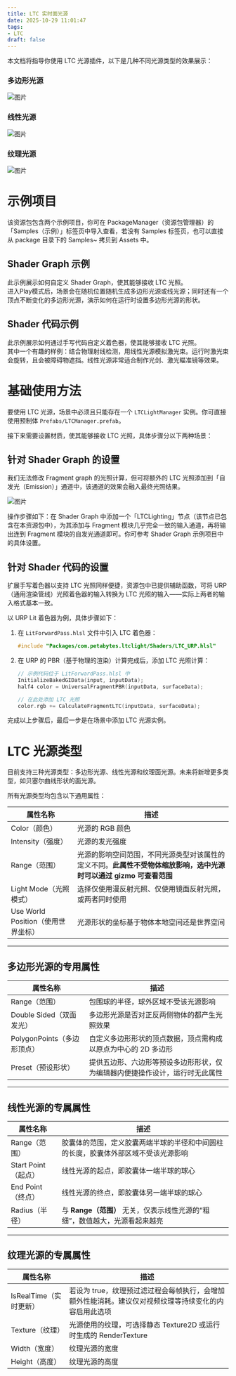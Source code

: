 ```yaml
---
title: LTC 实时面光源
date: 2025-10-29 11:01:47
tags:
- LTC
draft: false
---
```


本文档将指导你使用 LTC 光源插件，以下是几种不同光源类型的效果展示：

### 多边形光源
![图片](/imgs/polygon.png)

### 线性光源
![图片](/imgs/linear.png)

### 纹理光源
![图片](/imgs/textured.png)


# 示例项目
该资源包包含两个示例项目，你可在 PackageManager（资源包管理器）的「Samples（示例）」标签页中导入查看，若没有 Samples 标签页，也可以直接从 package 目录下的 Samples~ 拷贝到 Assets 中。

## Shader Graph 示例
此示例展示如何自定义 Shader Graph，使其能够接收 LTC 光照。  
进入Play模式后，场景会在随机位置随机生成多边形光源或线光源；同时还有一个顶点不断变化的多边形光源，演示如何在运行时设置多边形光源的形状。

## Shader 代码示例
此示例展示如何通过手写代码自定义着色器，使其能够接收 LTC 光照。  
其中一个有趣的样例：结合物理射线检测，用线性光源模拟激光束。运行时激光束会旋转，且会被障碍物遮挡。线性光源非常适合制作光剑、激光瞄准镜等效果。


# 基础使用方法
要使用 LTC 光源，场景中必须且只能存在一个 `LTCLightManager` 实例。你可直接使用预制体 `Prefabs/LTCManager.prefab`。

接下来需要设置材质，使其能够接收 LTC 光照，具体步骤分以下两种场景：

## 针对 Shader Graph 的设置
我们无法修改 Fragment graph 的光照计算，但可将额外的 LTC 光照添加到「自发光（Emission）」通道中，该通道的效果会融入最终光照结果。

![图片](/imgs/shadergraph_sample.png)

操作步骤如下：在 Shader Graph 中添加一个「LTCLighting」节点（该节点已包含在本资源包中），为其添加与 Fragment 模块几乎完全一致的输入通道，再将输出连到 Fragment 模块的自发光通道即可。你可参考 Shader Graph 示例项目中的具体设置。

## 针对 Shader 代码的设置
扩展手写着色器以支持 LTC 光照同样便捷，资源包中已提供辅助函数，可将 URP（通用渲染管线）光照着色器的输入转换为 LTC 光照的输入——实际上两者的输入格式基本一致。

以 URP Lit 着色器为例，具体步骤如下：
1. 在 `LitForwardPass.hlsl` 文件中引入 LTC 着色器：
   ```cpp
   #include "Packages/com.petabytes.ltclight/Shaders/LTC_URP.hlsl"
   ```
2. 在 URP 的 PBR（基于物理的渲染）计算完成后，添加 LTC 光照计算：
   ```cpp
   // 示例代码位于 LitForwardPass.hlsl 中
   InitializeBakedGIData(input, inputData);
   half4 color = UniversalFragmentPBR(inputData, surfaceData);

   // 在此处添加 LTC 光照
   color.rgb += CalculateFragmentLTC(inputData, surfaceData);
   ```

完成以上步骤后，最后一步是在场景中添加 LTC 光源实例。


# LTC 光源类型
目前支持三种光源类型：多边形光源、线性光源和纹理面光源。未来将新增更多类型，如贝塞尔曲线形状的面光源。

所有光源类型均包含以下通用属性：

| 属性名称 | 描述 |
|----------|------|
| Color（颜色） | 光源的 RGB 颜色 |
| Intensity（强度） | 光源的发光强度 |
| Range（范围） | 光源的影响空间范围，不同光源类型对该属性的定义不同。**此属性不受物体缩放影响，选中光源时可以通过 gizmo 可查看范围** |
| Light Mode（光照模式） | 选择仅使用漫反射光照、仅使用镜面反射光照，或两者同时使用 |
| Use World Position（使用世界坐标） | 光源形状的坐标基于物体本地空间还是世界空间 |

---

## 多边形光源的专用属性
| 属性名称 | 描述 |
|----------|------|
| Range（范围） | 包围球的半径，球外区域不受该光源影响 |
| Double Sided（双面发光） | 多边形光源是否对正反两侧物体的都产生光照效果 |
| PolygonPoints（多边形顶点） | 自定义多边形形状的顶点数据，顶点需构成以原点为中心的 2D 多边形 |
| Preset（预设形状） | 提供五边形、六边形等预设多边形形状，仅为编辑器内便捷操作设计，运行时无此属性 |

---

## 线性光源的专属属性
| 属性名称 | 描述 |
|----------|------|
| Range（范围） | 胶囊体的范围，定义胶囊两端半球的半径和中间圆柱的长度，胶囊体外部区域不受该光源影响 |
| Start Point（起点） | 线性光源的起点，即胶囊体一端半球的球心 |
| End Point（终点） | 线性光源的终点，即胶囊体另一端半球的球心 |
| Radius（半径） | 与 **Range（范围）** 无关，仅表示线性光源的“粗细”，数值越大，光源看起来越亮 |

---

## 纹理光源的专属属性
| 属性名称 | 描述 |
|----------|------|
| IsRealTime（实时更新） | 若设为 true，纹理预过滤过程会每帧执行，会增加额外性能消耗。建议仅对视频纹理等持续变化的内容启用此选项 |
| Texture（纹理） | 光源使用的纹理，可选择静态 Texture2D 或运行时生成的 RenderTexture |
| Width（宽度） | 纹理光源的宽度 |
| Height（高度） | 纹理光源的高度 |
